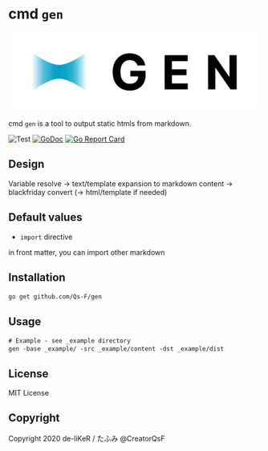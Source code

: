 # cmd `gen`

![Gen logo](https://raw.githubusercontent.com/Qs-F/gen/dev/.github/logo/logo-unified.svg)

cmd `gen` is a tool to output static htmls from markdown.

![Test](https://github.com/Qs-F/gen/workflows/test/badge.svg)
[![GoDoc](https://godoc.org/github.com/Qs-F/gen?status.svg)](https://godoc.org/github.com/Qs-F/gen)
[![Go Report Card](https://goreportcard.com/badge/github.com/Qs-F/gen)](https://goreportcard.com/report/github.com/Qs-F/gen)

## Design

Variable resolve -> text/template expansion to markdown content -> blackfriday convert (-> html/template if needed)

## Default values

- `import` directive

in front matter, you can import other markdown

## Installation

```
go get github.com/Qs-F/gen
```

## Usage

```
# Example - see _example directory
gen -base _example/ -src _example/content -dst _example/dist
```

## License

MIT License

## Copyright

Copyright 2020 de-liKeR / たふみ @CreatorQsF
